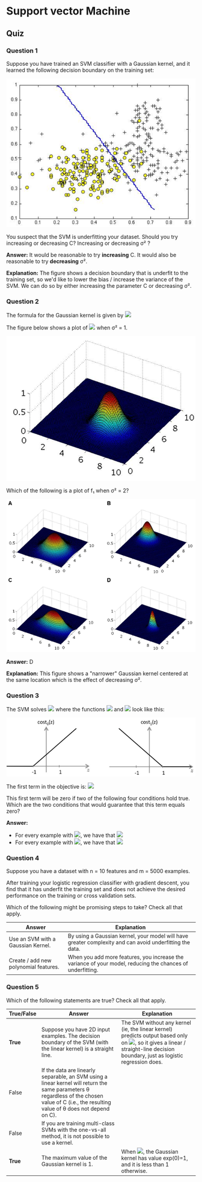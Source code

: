 # Support vector Machine

## Quiz
### Question 1
Suppose you have trained an SVM classifier with a Gaussian kernel, and it learned the following decision boundary on the training set:

![decision boundary](https://github.com/AnnickWONG/Standford_machine_learning/blob/main/Week%207/image/Q1_dicesion_boundary.png)

You suspect that the SVM is underfitting your dataset.  Should you try increasing or decreasing C?  Increasing or decreasing σ² ?
 
**Answer:** It would be reasonable to try **increasing** C. It would also be reasonable to try **decreasing** σ².

**Explanation:** The figure shows a decision boundary that is underfit to the training set, so we'd like to lower the bias / increase the variance of the SVM. We can do so by either increasing the parameter C or decreasing σ².

### Question 2
The formula for the Gaussian kernel is given by 
<img src="http://chart.googleapis.com/chart?cht=tx&chl=similarity(x,l^{(1)}) = \exp{(-\frac{||x-l^{(1)}||^2}{2\sigma^2})}" style="border:none;">

The figure below shows a plot of <img src="http://chart.googleapis.com/chart?cht=tx&chl=f_1 =similarity(x,l^{(1)})" style="border:none;"> when  σ² = 1.

![plot of f1](https://github.com/AnnickWONG/Standford_machine_learning/blob/main/Week%207/image/Q2_f1.png)

Which of the following is a plot of f₁ when σ² = 2?

![answer](https://github.com/AnnickWONG/Standford_machine_learning/blob/main/Week%207/image/Q2_answers.png)

**Answer:** D

**Explanation:** This figure shows a "narrower" Gaussian kernel centered at the same location which is the effect of decreasing σ².


### Question 3
The SVM solves <img src="http://chart.googleapis.com/chart?cht=tx&chl=C \min_\theta \sum_{i=1}^m y^{(i)} \text{cost}_1(\theta^Tx^{(i)})+(1-y^{(i)}) \text{cost}_0(\theta^Tx^{(i)})+\sum_{j=1}^n \theta_j^2" style="border:none;">
where the functions <img src="http://chart.googleapis.com/chart?cht=tx&chl=\text{cost}_0(z)" style="border:none;"> and <img src="http://chart.googleapis.com/chart?cht=tx&chl=\text{cost}_1(z)" style="border:none;"> look like this:

![cost_function](https://github.com/AnnickWONG/Standford_machine_learning/blob/main/Week%207/image/Q3_cost_function.png)

The first term in the objective is:
 <img src="http://chart.googleapis.com/chart?cht=tx&chl=C\min_\theta \sum_{i=1}^m y^{(i)} \text{cost}_1(\theta^Tx^{(i)}) + (1-y^{(i)}) \text{cost}_0(\theta^Tx^{(i)})" style="border:none;"> 

This first term will be zero if two of the following four conditions hold true.  Which are the two conditions that would guarantee that this term equals zero?

**Answer:**
* For every example with <img src="http://chart.googleapis.com/chart?cht=tx&chl=y^{(i)} = 0">, we have that <img src="http://chart.googleapis.com/chart?cht=tx&chl=\theta^Tx^{(i)} \leq -1">
* For every example with <img src="http://chart.googleapis.com/chart?cht=tx&chl=y^{(i)} = 1">, we have that <img src="http://chart.googleapis.com/chart?cht=tx&chl=\theta^Tx^{(i)} \geq 1">

### Question 4
 Suppose you have a dataset with n = 10 features and m = 5000 examples. 

After training your logistic regression classifier with gradient descent, you find that it has underfit the training set and does not achieve the desired performance on the training or cross validation sets. 

Which of the following might be promising steps to take? Check all that apply.

|Answer|Explanation|
|---|---|
|Use an SVM with a Gaussian Kernel.|By using a Gaussian kernel, your model will have greater complexity and can avoid underfitting the data.|
|Create / add new polynomial features.|When you add more features, you increase the variance of your model, reducing the chances of underfitting.|

### Question 5
Which of the following statements are true? Check all that apply.

|True/False|Answer|Explanation|
|---|---|---|
|**True**|Suppose you have 2D input examples. The decision boundary of the SVM (with the linear kernel) is a straight line.|The SVM without any kernel (ie, the linear kernel) predicts output based only on <img src="http://chart.googleapis.com/chart?cht=tx&chl=\theta^Tx^{(i)}">, so it gives a linear / straight-line decision boundary, just as logistic regression does.
|False|If the data are linearly separable, an SVM using a linear kernel will return the same parameters θ regardless of the chosen value of C (i.e., the resulting value of θ does not depend on C).| |
|False|If you are training multi-class SVMs with the one-vs-all method, it is not possible to use a kernel.| |
|**True**|The maximum value of the Gaussian kernel is 1.| When <img src="http://chart.googleapis.com/chart?cht=tx&chl=x = l^{(1)}">, the Gaussian kernel has value exp(0)=1, and it is less than 1 otherwise.
